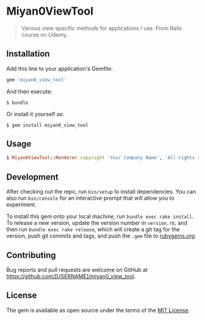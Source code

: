 # Miyan0ViewTool

> Various view specific methods for applications I use.
> From Rails course on Udemy.

## Installation

Add this line to your application's Gemfile:

```ruby
gem 'miyan0_view_tool'
```

And then execute:

    $ bundle

Or install it yourself as:

    $ gem install miyan0_view_tool

## Usage
```ruby
$ Miyan0ViewTool::Renderer.copyright 'Your Company Name', 'All rights reserved'
```
## Development

After checking out the repo, run `bin/setup` to install dependencies. You can also run `bin/console` for an interactive prompt that will allow you to experiment.

To install this gem onto your local machine, run `bundle exec rake install`. To release a new version, update the version number in `version.rb`, and then run `bundle exec rake release`, which will create a git tag for the version, push git commits and tags, and push the `.gem` file to [rubygems.org](https://rubygems.org).

## Contributing

Bug reports and pull requests are welcome on GitHub at https://github.com/[USERNAME]/miyan0_view_tool.

## License

The gem is available as open source under the terms of the [MIT License](http://opensource.org/licenses/MIT).
